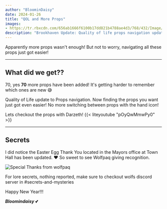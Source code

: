 ```yaml
---
author: "BloominDaisy"
date: 2024-01-26
title: "QOL and More Props"
images:
- https://tr.rbxcdn.com/656ab1666f6100b17dd821b4788ae4d3/768/432/Image/Png
description: "Brookhaven Update: Quality of life props navigation update with 70 new props!"
---
```


Apparently more props wasn't enough! But not to worry, navigating all these props just got easier!

---

## What did we get??

70, yes **70** more props have been added! It's getting harder to remember which ones are new 😅


Quality of Life update to Props navigation. Now finding the props you want just got even easier! No more switching between props with the hand icon!

Lets checkout the props with Darzeth!
{{< liteyoutube "pOyQwMmwPy0" >}}

---


## Secrets

I did notice the Easter Egg Thank You located in the Mayors office at Town Hall has been updated. ❤️ So sweet to see Wolfpaq giving recognition.

![Special Thanks from wolfpaq](/images/bh/special_thanks.jpg)

For lore secrets, nothing reported, make sure to checkout wolfs discord server in #secrets-and-mysteries 

Happy New Year!!!

_**Bloomindaisy**_ <span class="nowrap"><span class="emojify">💕</span>